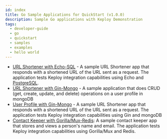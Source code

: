 ```yaml
---
id: index
title: Go Sample Applications for QuickStart (v1.0.0)
description: Sample Go applications with Keploy Demonstration
tags:
  - developer-guide
  - go
  - quickstart
  - samples
  - examples
  - hello world
---
```


- [URL Shortener with Echo-SQL](versioned_docs/version-1.0.0/go/quickstart/echo-sql.md) - A sample URL Shortener app that responds with a shortened URL of the URL sent as a request. The application tests Keploy integration capabilities using Echo and [PostgreSQL](https://www.postgresql.org/).
- [URL Shortener with Gin-Mongo](versioned_docs/version-1.0.0/go/quickstart/gin-mongo.md) - A sample application that does CRUD (get, create, update, and delete) operations on a user profile in mongoDB
- [User Profile with Gin-Mongo](versioned_docs/version-1.0.0/go/quickstart/gin-mongo-2.md) - A sample URL Shortener app that responds with a shortened URL of the URL sent as a request. The application tests Keploy integration capabilities using Gin and mongoDB
- [Contact Keeper with Gorilla/Mux-Redis](versioned_docs/version-1.0.0/go/quickstart/gorillamux-redis.md): A sample contact keeper app that stores and views a person's name and email. The application tests Keploy integration capabilities using Gorilla/Mux and Redis.
